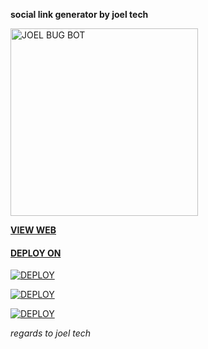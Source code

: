 **social link generator by joel tech**










<a href="https://link-generator-by-joel.onrender.com/">
 <img alt="JOEL BUG BOT" height="300" src="https://files.catbox.moe/um80a5.jpg">

 
 
 
 
 **VIEW WEB**









#### DEPLOY ON




<a
      href='https://dashboard.heroku.com/new?template=https://github.com/joeljamestech2/social-link-generator-' target="_blank"><img alt='DEPLOY' src='https://img.shields.io/badge/-HEROKU-purple?style=for-the-badge&logo=heroku&logoColor=white'/></a>














<a
      href='https://replit.com/' target="_blank"><img alt='DEPLOY' src='https://img.shields.io/badge/-REPLIT-purple?style=for-the-badge&logo=replit&logoColor=yellow'/></a>















 <a
      href='https://dashboard.render.com/select-repo?type=web' target="_blank"><img alt='DEPLOY' src='https://img.shields.io/badge/-RENDER-purple?style=for-the-badge&logo=render&logoColor=black'/></a>











*regards to joel tech*
  
